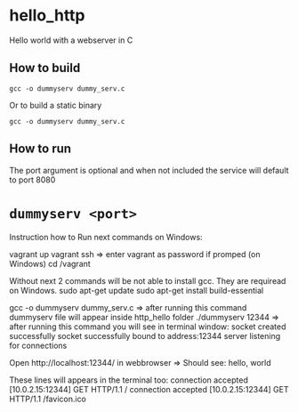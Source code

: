# hello_http
Hello world with a webserver in C


## How to build
```gcc -o dummyserv dummy_serv.c```

Or to build a static binary

```gcc -o dummyserv dummy_serv.c```

## How to run
The port argument is optional and when not included the service will default to port 8080

```dummyserv <port>```
=========================

Instruction how to Run next commands on Windows:

vagrant up
vagrant ssh => enter vagrant as password if promped (on Windows)
cd /vagrant

Without next 2 commands will be not able to install gcc. They are requiread on Windows.
sudo apt-get update
sudo apt-get install build-essential

gcc -o dummyserv dummy_serv.c => after running this command dummyserv file will appear inside http_hello folder
./dummyserv 12344 => after running this command you will see in terminal window:
socket created successfully
socket successfully bound to address:12344
server listening for connections

Open http://localhost:12344/ in webbrowser => Should see: hello, world

These lines will appears in the terminal too:
connection accepted
[10.0.2.15:12344] GET HTTP/1.1 /
connection accepted
[10.0.2.15:12344] GET HTTP/1.1 /favicon.ico




